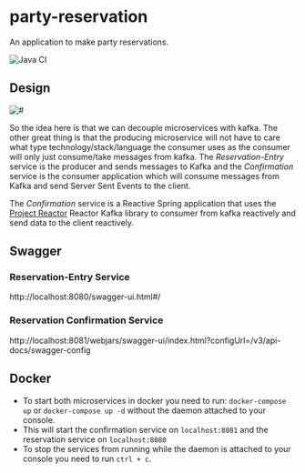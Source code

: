 # party-reservation
An application to make party reservations.

![Java CI](https://github.com/Artemas-Muzanenhamo/party-reservation/workflows/Java%20CI/badge.svg?branch=develop)

## Design
<img src="https://user-images.githubusercontent.com/29547780/91648722-e94c2e80-ea62-11ea-8e1c-5157bc36b6db.png" alt="#"/>

So the idea here is that we can decouple microservices with kafka. The other great thing is that the producing microservice
will not have to care what type technology/stack/language the consumer uses as the consumer will only just consume/take
messages from kafka. The *Reservation-Entry* service is the producer and sends messages to Kafka and the *Confirmation*
service is the consumer application which will consume messages from Kafka and send Server Sent Events to the client.

The *Confirmation* service is a Reactive Spring application that uses the [Project Reactor](https://projectreactor.io/)
Reactor Kafka library to consumer from kafka reactively and send data to the client reactively.   
 
## Swagger

### Reservation-Entry Service
http://localhost:8080/swagger-ui.html#/

### Reservation Confirmation Service
http://localhost:8081/webjars/swagger-ui/index.html?configUrl=/v3/api-docs/swagger-config

## Docker

* To start both microservices in docker you need to run: 
`docker-compose up` or `docker-compose up -d` without the daemon attached to your
console.
* This will start the confirmation service on `localhost:8081` and the reservation service on `localhost:8080`
* To stop the services from running while the daemon is attached to your console
you need to run `ctrl + c`.
